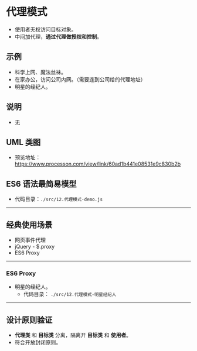 # 代理模式

- 使用者无权访问目标对象。
- 中间加代理，**通过代理做授权和控制**。

## 示例

- 科学上网、魔法丝袜。
- 在家办公，访问公司内网。（需要连到公司给的代理地址）
- 明星的经纪人。

## 说明

- 无

## UML 类图

- 预览地址：https://www.processon.com/view/link/60ad1b441e08531e9c830b2b

## ES6 语法最简易模型

- 代码目录：`./src/12.代理模式-demo.js`

---

## 经典使用场景

- 网页事件代理
- jQuery - $.proxy
- ES6 Proxy

---

### ES6 Proxy

- 明星的经纪人。
    - 代码目录： `./src/12.代理模式-明星经纪人`

---

## 设计原则验证

- **代理类** 和 **目标类** 分离，隔离开 **目标类** 和 **使用者**。
- 符合开放封闭原则。
